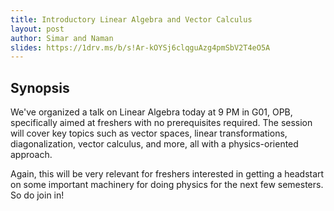 ```yaml
---
title: Introductory Linear Algebra and Vector Calculus
layout: post
author: Simar and Naman
slides: https://1drv.ms/b/s!Ar-kOYSj6clqguAzg4pmSbV2T4eO5A
---
```


<!--more-->

## Synopsis

We've organized a talk on Linear Algebra today at 9 PM in G01, OPB, specifically aimed at freshers with no prerequisites required. The session will cover key topics such as vector spaces, linear transformations, diagonalization, vector calculus, and more, all with a physics-oriented approach.

Again, this will be very relevant for freshers interested in getting a headstart on some important machinery for doing physics for the next few semesters. So do join in!
